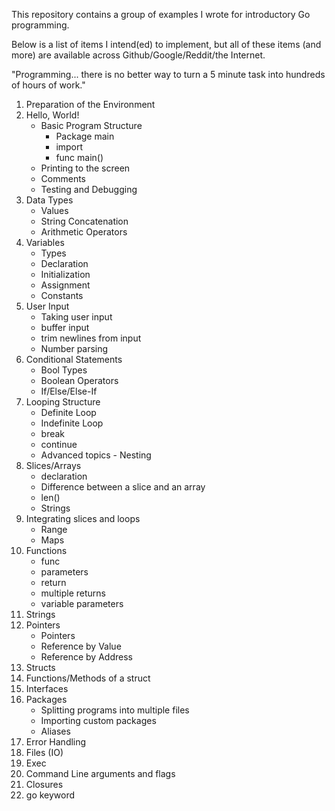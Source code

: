 This repository contains a group of examples I wrote for introductory Go programming.

Below is a list of items I intend(ed) to implement, but all of these items (and more) are available across Github/Google/Reddit/the Internet.

"Programming... there is no better way to turn a 5 minute task into hundreds of hours of work."

1. Preparation of the Environment
2. Hello, World!
    - Basic Program Structure
        - Package main
        - import
        - func main()
    - Printing to the screen
    - Comments
    - Testing and Debugging
3. Data Types
    - Values
    - String Concatenation
    - Arithmetic Operators
4. Variables
    - Types
    - Declaration
    - Initialization
    - Assignment
    - Constants
5. User Input
    - Taking user input
    - buffer input
    - trim newlines from input
    - Number parsing
6. Conditional Statements
    - Bool Types
    - Boolean Operators
    - If/Else/Else-If
7. Looping Structure
    - Definite Loop
    - Indefinite Loop
    - break
    - continue
    - Advanced topics - Nesting
8. Slices/Arrays
    - declaration
    - Difference between a slice and an array
    - len()
    - Strings
9. Integrating slices and loops
    - Range
    - Maps
10. Functions
    - func
    - parameters
    - return
    - multiple returns
    - variable parameters
11. Strings
12. Pointers
    - Pointers
    - Reference by Value
    - Reference by Address
13. Structs
14. Functions/Methods of a struct
15. Interfaces
16. Packages
    - Splitting programs into multiple files
    - Importing custom packages
    - Aliases
17. Error Handling
18. Files (IO)
19. Exec
20. Command Line arguments and flags
21. Closures
22. go keyword
